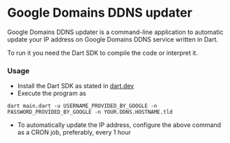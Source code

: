 # Google Domains DDNS updater

Google Domains DDNS updater is a command-line application to automatic update your IP address on Google Domains DDNS service written in Dart.

To run it you need the Dart SDK to compile the code or interpret it.

### Usage

- Install the Dart SDK as stated in [dart.dev](https://dart.dev)
- Execute the program as
```Shell
dart main.dart -u USERNAME_PROVIDED_BY_GOOGLE -n PASSWORD_PROVIDED_BY_GOOGLE -n YOUR.DDNS.HOSTNAME.tld
```
- To automatically update the IP address, configure the above command as a CRON job, preferably, every 1 hour

